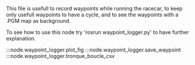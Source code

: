 This file is usefull to record waypoints while running the racecar, to keep only usefull waypoints to have a cycle, and to see the waypoints with a .PGM map as background.

To see how to use this node try 'rosrun waypoint_logger.py' to have further explanation.

:::node.waypoint_logger.plot_fig
:::node.waypoint_logger.save_waypoint
:::node.waypoint_logger.tronque_boucle_csv

